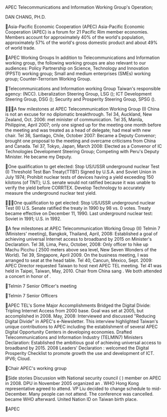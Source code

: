 APEC Telecommunications and Information Working Group's Operation;

DAN CHANG, PH.D. 

Asia-Pacific Economic Cooperation (APEC)
Asia-Pacific Economic Cooperation (APEC) is a forum for 21 Pacific Rim member economies.
Members account for approximately 40% of the world's population, approximately 57% of the world's gross domestic product and about 49% of world trade.

APEC Working Groups
In addition to Telecommunications and Information working group, the following working groups are also relevant to our audiences: Policy Partnership on Science, Technology and Innovation (PPSTI) working group; Small and medium enterprises (SMEs) working group; Counter-Terrorism Working Group.

Telecommunications and Information working Group 
Taiwan's responsible agency:  (NCC).
Liberalization Steering Group, LSG ();
ICT Development Steering Group, DSG ();
Security and Prosperity Steering Group, SPSG ().

A few milestones at APEC Telecommunication Working Group (I)
China is not an excuse for no diplomatic breakthrough.
Tel 34, Auckland, New Zealand, Oct. 2006: met minister of communication.
Tel 35, Manila, Philippine, April 2007; only one signed up for the meeting one month before the meeting and was treated as a head of delegate; had meal with new chair.
Tel 36, Santiago, Chile, October 2007: Became a Deputy Convenor; brought one proposal to the meeting and overcame criticisms from China and Canada.
Tel 37, Tokyo, Japan, March 2008: Elected as a Convenor of IC Technologies Development Steering Group; Competing with Peru's Deputy Minister. He became my Deputy.

One qualification to get elected: Stop US/USSR underground nuclear Test (I)
Threshold Test Ban Treaty(TTBT) Signed by U.S.A. and Soviet Union in July 1974; Prohibit nuclear tests of devices having a yield exceeding 150 kilotons (of TNT); U.S. senate would not ratified because it was unable to verify the yield before CORRTEX. Develop Technology to accurately measure the underground nuclear test yield.

One qualification to get elected: Stop US/USSR underground nuclear Test (II)
U.S. Senate ratified the treaty in 1990 by 98 vs. 0 votes. Treaty became effective on December 11, 1990. Last underground nuclear test: Soviet in 1991; U.S. in 1992.

A few milestones at APEC Telecommunication Working Group (II)
Telmin 7 (Ministers' meeting), Bangkok, Thailand, April, 2008: Established a goal of achieving universal Internet access to broadband by 2015 on Minister's Declaration.
Tel 38, Lima, Peru, October, 2008: Only officer to hike up Machu Picchu ( 2500 meters above sea level, New Seven Wonders of the World).
Tel 39, Singapore, April 2009. On the business meeting, I was arranged to seat at the head table.
Tel 40, Cancun, Mexico, Sept. 2009: APEC Director requested Taiwan to host next APEC TEL meeting.
Tel 41 was held in Taipei, Taiwan, May, 2010. Chair from China sang . We both attended a concert in honor of .

Telmin 7 Senior Officer's meeting

Telmin 7 Senior Officers

APEC TEL's Some Major Accomplishments
Bridged the Digital Divide: Tripling Internet Access from 2000 base. Goal was set at 2005, but accomplished in 2008. May, 2008: Interviewed and discussed "Reducing Digital Divide" in APEC's e-Newsletter. This interview highlighted Taiwan's unique contributions to APEC including the establishment of several APEC Digital Opportunity Centers in developing economies. Drafted Telecommunications and Information Industry (TELMIN7) Ministers Declaration: Established the ambitious goal of achieving universal access to broadband by 2015. 2008 Leaders' Declaration : welcomed the Digital Prosperity Checklist to promote growth the use and development of ICT. IPV6; Cloud.

Chair APEC's working group

Side stories
Discussion with National security council ( ) member on APEC in 2008.
DPU in November 2005 organized an . WHO Hong Kong representative  agreed to attend. VP Liu decided to change schedule to mid- December. Many people can not attend. The conference was cancelled.  became WHO  afterward.
United Nation ID on Taiwan birth place.

APEC

